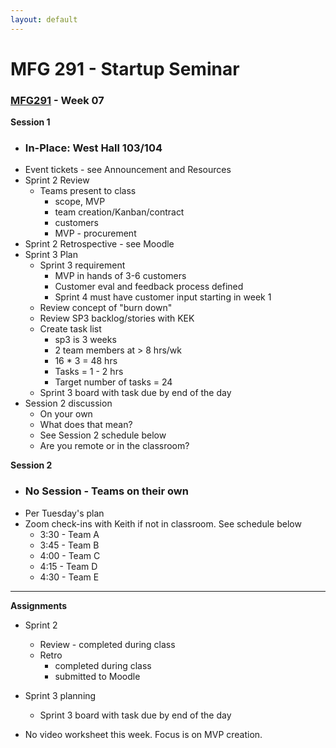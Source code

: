 ```yaml
---
layout: default
---
```


# MFG 291 - Startup Seminar

### [MFG291](../) - Week 07

**Session 1**
- ### In-Place: West Hall 103/104
- Event tickets - see Announcement and Resources
- Sprint 2 Review
    - Teams present to class
        - scope, MVP
        - team creation/Kanban/contract
        - customers
        - MVP - procurement
- Sprint 2 Retrospective - see Moodle
- Sprint 3 Plan
    - Sprint 3 requirement
        - MVP in hands of 3-6 customers
        - Customer eval and feedback process defined
        - Sprint 4 must have customer input starting in week 1
    - Review concept of "burn down"
    - Review SP3 backlog/stories with KEK
    - Create task list
        - sp3 is 3 weeks
        - 2 team members at > 8 hrs/wk
        - 16 * 3 = 48 hrs
        - Tasks = 1 - 2 hrs
        - Target number of tasks = 24
    - Sprint 3 board with task due by end of the day
- Session 2 discussion
    - On your own
    - What does that mean?
    - See Session 2 schedule below
    - Are you remote or in the classroom?

**Session 2**
- ### No Session - Teams on their own
- Per Tuesday's plan
- Zoom check-ins with Keith if not in classroom. See schedule below
    - 3:30 - Team A
    - 3:45 - Team B
    - 4:00 - Team C
    - 4:15 - Team D
    - 4:30 - Team E


---

**Assignments**
- Sprint 2
    - Review - completed during class
    - Retro 
        - completed during class
        - submitted to Moodle
- Sprint 3 planning
    - Sprint 3 board with task due by end of the day

- No video worksheet this week. Focus is on MVP creation.

<!--
- Cofounder/Team Creation
- Lecture 10: Company Culture and Building a Team, Part I
- Lecture 11: Company Culture and Building a Team, Part II
-->